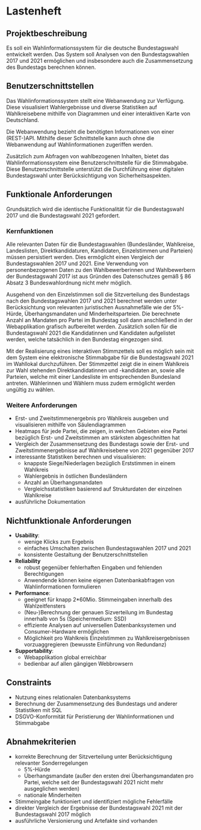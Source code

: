 # Lastenheft
## Projektbeschreibung
Es soll ein Wahlinformationssystem für die deutsche Bundestagswahl entwickelt werden.
Das System soll Analysen von den Bundestagswahlen 2017 und 2021 ermöglichen und insbesondere auch die Zusammensetzung des Bundestags berechnen können.

## Benutzerschnittstellen
Das Wahlinformationssystem stellt eine Webanwendung zur Verfügung.
Diese visualisiert Wahlergebnisse und diverse Statistiken auf Wahlkreisebene mithilfe von Diagrammen und einer interaktiven Karte von Deutschland.
 
Die Webanwendung bezieht die benötigten Informationen von einer (REST-)API.
Mithilfe dieser Schnittstelle kann auch ohne die Webanwendung auf Wahlinformationen zugeriffen werden.

Zusätzlich zum Abfragen von wahlbezogenen Inhalten, bietet das Wahlinformationssystem eine Benutzerschnittstelle für die Stimmabgabe.
Diese Benutzerschnittstelle unterstützt die Durchführung einer digitalen Bundestagswahl unter Berücksichtigung von Sicherheitsaspekten.

## Funktionale Anforderungen
Grundsätzlich wird die identische Funktionalität für die Bundestagswahl 2017 und die Bundestagswahl 2021 gefordert.
### Kernfunktionen
Alle relevanten Daten für die Bundestagswahlen (Bundesländer, Wahlkreise, Landeslisten, Direktkandidaturen, Kandidaten, Einzelstimmen und Parteien) müssen persistiert werden.
Dies ermöglicht einen Vergleich der Bundestagswahlen 2017 und 2021.
Eine Verwendung von personenbezogenen Daten zu den Wahlbewerberinnen und Wahlbewerbern der Bundestagswahl 2017 ist aus Gründen des Datenschutzes gemäß § 86 Absatz 3 Bundeswahlordnung nicht mehr möglich.

Ausgehend von den Einzelstimmen soll die Sitzverteilung des Bundestags nach den Bundestagswahlen 2017 und 2021 berechnet werden unter Berücksichtung von relevanten juristischen Ausnahmefälle wie der 5%-Hürde, Überhangsmandaten und Minderheitsparteien.
Die berechnete Anzahl an Mandaten pro Partei im Bundestag soll dann anschließend in der Webapplikation grafisch aufbereitet werden.
Zusätzlich sollen für die Bundestagswahl 2021 die Kandidatinnen und Kandidaten aufgelistet werden, welche tatsächlich in den Bundestag eingezogen sind.

Mit der Realisierung eines interaktiven Stimmzettels soll es möglich sein mit dem System eine elektronische Stimmabgabe für die Bundestagswahl 2021 im Wahllokal durchzuführen.
Der Stimmzettel zeigt die in einem Wahlkreis zur Wahl stehenden Direktkandidatinnen und -kandidaten an, sowie alle Parteien, welche mit einer Landesliste im entsprechenden Bundesland antreten.
Wählerinnen und Wählern muss zudem ermöglicht werden ungültig zu wählen.

### Weitere Anforderungen
- Erst- und Zweitstimmenergebnis pro Wahlkreis ausgeben und visualisieren mithilfe von Säulendiagrammen
- Heatmaps für jede Partei, die zeigen, in welchen Gebieten eine Partei bezüglich Erst- und Zweitstimmen am stärksten abgeschnitten hat
- Vergleich der Zusammensetzung des Bundestags sowie der Erst- und Zweitstimmenergebnisse auf Wahlkreisebene von 2021 gegenüber 2017
- interessante Statistiken berechnen und visualisieren:
    - knappste Siege/Niederlagen bezüglich Erststimmen in einem Wahlkreis
    - Wahlergebnis in östlichen Bundesländern
    - Anzahl an Überhangsmandaten
    - Vergleichsstatistiken basierend auf Strukturdaten der einzelnen Wahlkreise
- ausführliche Dokumentation

## Nichtfunktionale Anforderungen
- **Usability**:
    - wenige Klicks zum Ergebnis
    - einfaches Umschalten zwischen Bundestagswahlen 2017 und 2021
    - konsistente Gestaltung der Benutzerschnittstellen
- **Reliability**
    - robust gegenüber fehlerhaften Eingaben und fehlenden Berechtigungen
    - Anwendende können keine eigenen Datenbankabfragen von Wahlinformationen formulieren
- **Performance**:
	- geeignet für knapp 2*60Mio. Stimmeingaben innerhalb des Wahlzeitfensters
	- (Neu-)Berechnung der genauen Sizverteilung im Bundestag innerhalb von 5s (Speichermedium: SSD)
	- effiziente Analysen auf universellen Datenbanksystemen und Consumer-Hardware ermöglichen
    - Möglichkeit pro Wahlkreis Einzelstimmen zu Wahlkreisergebnissen vorzuaggregieren (bewusste Einführung von Redundanz)
- **Supportability**:
	- Webapplikation global erreichbar
    - bedienbar auf allen gängigen Webbrowsern

## Constraints
- Nutzung eines relationalen Datenbanksystems
- Berechnung der Zusammensetzung des Bundestags und anderer Statistiken mit SQL
- DSGVO-Konformität für Peristierung der Wahlinformationen und Stimmabgabe

## Abnahmekriterien
- korrekte Berechnung der Sitzverteilung unter Berücksichtigung relevanter Sonderregelungen
  - 5%-Hürde
  - Überhangsmandate (außer den ersten drei Überhangsmandaten pro Partei, welche seit der Bundestagswahl 2021 nicht mehr ausgeglichen werden)
  - nationale Minderheiten
- Stimmeingabe funktioniert und identifiziert mögliche Fehlerfälle
- direkter Vergleich der Ergebnisse der Bundestagswahl 2021 mit der Bundestagswahl 2017 möglich
- ausführliche Versionierung und Artefakte sind vorhanden
